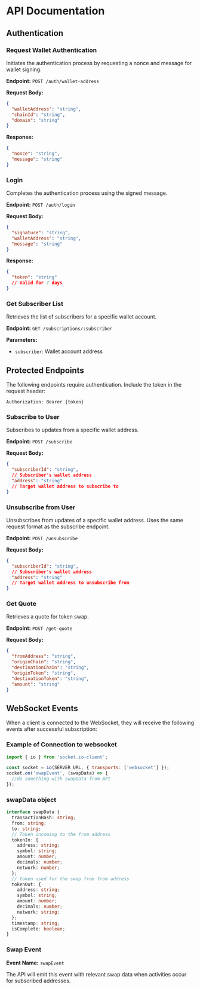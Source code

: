 # API Documentation

## Authentication

### Request Wallet Authentication

Initiates the authentication process by requesting a nonce and message for wallet signing.

**Endpoint:** `POST /auth/wallet-address`

**Request Body:**

```json
{
  "walletAddress": "string",
  "chainId": "string",
  "domain": "string"
}
```

**Response:**

```json
{
  "nonce": "string",
  "message": "string"
}
```

### Login

Completes the authentication process using the signed message.

**Endpoint:** `POST /auth/login`

**Request Body:**

```json
{
  "signature": "string",
  "walletAddress": "string",
  "message": "string"
}
```

**Response:**

```json
{
  "token": "string"
  // Valid for 7 days
}
```

### Get Subscriber List

Retrieves the list of subscribers for a specific wallet account.

**Endpoint:** `GET /subscriptions/:subscriber`

**Parameters:**

- `subscriber`: Wallet account address

## Protected Endpoints

The following endpoints require authentication. Include the token in the request header:

```
Authorization: Bearer {token}
```

### Subscribe to User

Subscribes to updates from a specific wallet address.

**Endpoint:** `POST /subscribe`

**Request Body:**

```json
{
  "subscriberId": "string",
  // Subscriber's wallet address
  "address": "string"
  // Target wallet address to subscribe to
}
```

### Unsubscribe from User

Unsubscribes from updates of a specific wallet address. Uses the same request format as the subscribe endpoint.

**Endpoint:** `POST /unsubscribe`

**Request Body:**

```json
{
  "subscriberId": "string",
  // Subscriber's wallet address
  "address": "string"
  // Target wallet address to unsubscribe from
}
```

### Get Quote

Retrieves a quote for token swap.

**Endpoint:** `POST /get-quote`

**Request Body:**

```json
{
  "fromAddress": "string",
  "originChain": "string",
  "destinationChain": "string",
  "originToken": "string",
  "destinationToken": "string",
  "amount": "string"
}
```

## WebSocket Events

When a client is connected to the WebSocket, they will receive the following events after successful subscription:

### Example of Connection to websocket

```javascript
import { io } from 'socket.io-client';

const socket = io(SERVER_URL, { transports: ['websocket'] });
socket.on('swapEvent', (swapData) => {
  //do something with swapData from API
});
```

### swapData object

```typescript
interface swapData {
  transactionHash: string;
  from: string;
  to: string;
  // Token incoming to the from address
  tokenIn: {
    address: string;
    symbol: string;
    amount: number;
    decimals: number;
    network: number;
  };
  // token used for the swap from from address
  tokenOut: {
    address: string;
    symbol: string;
    amount: number;
    decimals: number;
    network: string;
  };
  timestamp: string;
  isComplete: boolean;
}
```

### Swap Event

**Event Name:** `swapEvent`

The API will emit this event with relevant swap data when activities occur for subscribed addresses.
